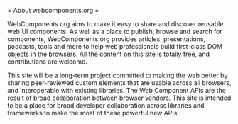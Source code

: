 = About webcomponents.org =

WebComponents.org aims to make it easy to share and discover reusable web UI components. As well as a place to publish, browse and search for components, WebComponents.org provides articles, presentations, podcasts, tools and more to help web professionals build first-class DOM objects in the browsers. All the content on this site is totally free, and contributions are welcome.

This site will be a long-term project committed to making the web better by sharing peer-reviewed custom elements that are usable across all browsers, and interoperable with existing libraries. The Web Component APIs are the result of broad collaboration between browser vendors. This site is intended to be a place for broad developer collaboration across libraries and frameworks to make the most of these powerful new APIs.